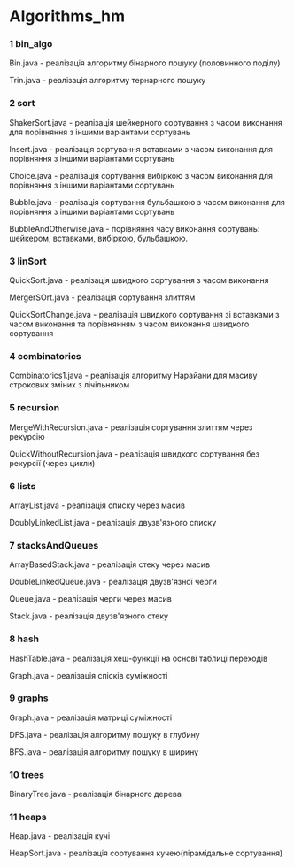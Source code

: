# Algorithms_hm
### 1 bin_algo

Bin.java - реалізація алгоритму бінарного пошуку (половинного поділу)

Trin.java - реалізація алгоритму тернарного пошуку

### 2 sort

ShakerSort.java - реалізація шейкерного сортування з часом виконання для порівняння з іншими варіантами сортувань

Insert.java - реалізація сортування вставками з часом виконання для порівняння з іншими варіантами сортувань

Choice.java - реалізація сортування вибіркою з часом виконання для порівняння з іншими варіантами сортувань

Bubble.java - реалізація сортування бульбашкою з часом виконання для порівняння з іншими варіантами сортувань

BubbleAndOtherwise.java - порівняння часу виконання сортувань: шейкером, вставками, вибіркою, бульбашкою.

### 3 linSort

QuickSort.java - реалізація швидкого сортування з часом виконання

MergerSOrt.java - реалізація сортування злиттям 

QuickSortChange.java - реалізація швидкого сортування зі вставками з часом виконання та порівнянням з часом виконання швидкого сортування

### 4 combinatorics

Сombinatorics1.java - реалізація алгоритму Нарайани для масиву строкових зміних з лічільником

### 5 recursion

MergeWithRecursion.java - реалізація сортування злиттям через рекурсію

QuickWithoutRecursion.java - реалізація швидкого сортування без рекурсії (через цикли)

### 6 lists

ArrayList.java - реалізація списку через масив

DoublyLinkedList.java - реалізація двузв'язного списку

### 7 stacksAndQueues

ArrayBasedStack.java - реалізація стеку через масив

DoubleLinkedQueue.java - реалізація двузв'язної черги

Queue.java - реалізація черги через масив

Stack.java - реалізація двузв'язного стеку

### 8 hash

HashTable.java - реалізація хеш-функції на основі таблиці переходів

Graph.java - реалізація спісків суміжності

### 9 graphs

Graph.java - реалізація матриці суміжності

DFS.java - реалізація алгоритму пошуку в глубину

BFS.java - реалізація алгоритму пошуку в ширину

### 10 trees

BinaryTree.java - реалізація бінарного дерева

### 11 heaps

Heap.java - реалізація кучі

HeapSort.java - реалізація сортування кучею(пірамідальне сортування)

